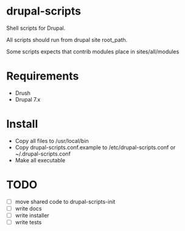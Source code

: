 # drupal-scripts

Shell scripts for Drupal.

All scripts should run from drupal site root_path.

Some scripts expects that contrib modules place in sites/all/modules

# Requirements
- Drush
- Drupal 7.x

# Install
- Copy all files to /usr/local/bin
- Copy drupal-scripts.conf.example to /etc/drupal-scripts.conf or ~/.drupal-scripts.conf
- Make all executable

# TODO
- [ ] move shared code to drupal-scripts-init
- [ ] write docs
- [ ] write installer
- [ ] write tests
